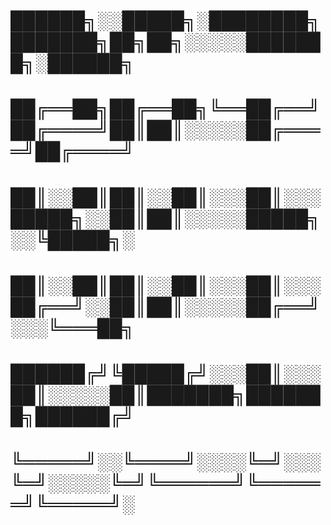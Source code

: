

# ██████╗░░█████╗░████████╗███████╗██╗██╗░░░░░███████╗░██████╗
# ██╔══██╗██╔══██╗╚══██╔══╝██╔════╝██║██║░░░░░██╔════╝██╔════╝
# ██║░░██║██║░░██║░░░██║░░░█████╗░░██║██║░░░░░█████╗░░╚█████╗░
# ██║░░██║██║░░██║░░░██║░░░██╔══╝░░██║██║░░░░░██╔══╝░░░╚═══██╗
# ██████╔╝╚█████╔╝░░░██║░░░██║░░░░░██║███████╗███████╗██████╔╝
# ╚═════╝░░╚════╝░░░░╚═╝░░░╚═╝░░░░░╚═╝╚══════╝╚══════╝╚═════╝░

